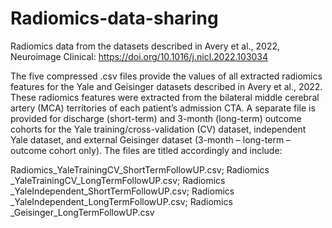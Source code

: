 # Radiomics-data-sharing
Radiomics data from the datasets described in Avery et al., 2022, Neuroimage Clinical: https://doi.org/10.1016/j.nicl.2022.103034

The five compressed .csv files provide the values of all extracted radiomics features for the Yale and Geisinger datasets described in Avery et al., 2022. These radiomics features were extracted from the bilateral middle cerebral artery (MCA) territories of each patient’s admission CTA. A separate file is provided for discharge (short-term) and 3-month (long-term) outcome cohorts for the Yale training/cross-validation (CV) dataset, independent Yale dataset, and external Geisinger dataset (3-month – long-term – outcome cohort only). The files are titled accordingly and include:

Radiomics_YaleTrainingCV_ShortTermFollowUP.csv; 
Radiomics _YaleTrainingCV_LongTermFollowUP.csv; 
Radiomics _YaleIndependent_ShortTermFollowUP.csv; 
Radiomics _YaleIndependent_LongTermFollowUP.csv; 
Radiomics _Geisinger_LongTermFollowUP.csv

